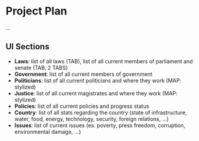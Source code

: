 # Project Plan

...

## UI Sections

- **Laws**: list of all laws (TAB), list of all current members of parliament and senate (TAB, 2 TABS)
- **Government**: list of all current members of government
- **Politicians**: list of all current politicians and where they work (MAP: stylized)
- **Justice**: list of all current magistrates and where they work (MAP: stylized)
- **Policies**: list of all current policies and progress status
- **Country**: list of all stats regarding the country (state of infrastructure, water, food, energy, technology, security, foreign relations, ...)
- **Issues**: list of current issues (es. poverty, press freedom, corruption, environmental damage, ...)
<!-- - **Simulator**: a political simulator that runs simulations in order to predict events -->


